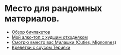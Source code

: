 # Место для рандомных материалов.
 - [Обзор бичпакетов](./ramens_review)
 - [Мой алко-топ с худшим отходняком](./alco-fail)
 - [Смотрю вместо вас Милашки (Cuties, Mignonnes)](./cuties)
 - [Креветки с соусом Терияки](./teriyaki-shrimp)
